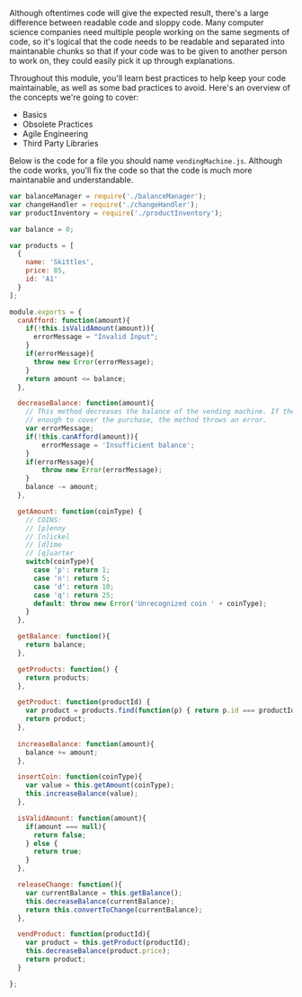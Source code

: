 <!--title={Getting Started on the Best JavaScript Practices}--> 

Although oftentimes code will give the expected result, there's a large difference between readable code and sloppy code. Many computer science companies need multiple people working on the same segments of code, so it's logical that the code needs to be readable and separated into maintanable chunks so that if your code was to be given to another person to work on, they could easily pick it up through explanations. 



 Throughout this module, you'll learn best practices to help keep your code maintainable, as well 
as some bad practices to avoid. Here's an overview of the concepts we're going to cover:

* Basics
* Obsolete Practices
* Agile Engineering
* Third Party Libraries



Below is the code for a file you should name `vendingMachine.js`. Although the code works, you'll fix the code so that the code is much more maintanable and understandable. 

```js
var balanceManager = require('./balanceManager');
var changeHandler = require('./changeHandler');
var productInventory = require('./productInventory');

var balance = 0;

var products = [
  {
    name: 'Skittles',
    price: 85,
    id: 'A1'
  }
];

module.exports = {
  canAfford: function(amount){
    if(!this.isValidAmount(amount)){
      errorMessage = "Invalid Input";
    }
    if(errorMessage){
      throw new Error(errorMessage);
    }
    return amount <= balance;
  },

  decreaseBalance: function(amount){
    // This method decreases the balance of the vending machine. If the balance amount is not 
    // enough to cover the purchase, the method throws an error. 
    var errorMessage;
    if(!this.canAfford(amount)){
        errorMessage = 'Insufficient balance';
    }
    if(errorMessage){
        throw new Error(errorMessage);
    }
    balance -= amount;
  },

  getAmount: function(coinType) {
    // COINS:
    // [p]enny
    // [n]ickel
    // [d]ime
    // [q]uarter
    switch(coinType){
      case 'p': return 1;
      case 'n': return 5;
      case 'd': return 10;
      case 'q': return 25;
      default: throw new Error('Unrecognized coin ' + coinType);
    }
  },

  getBalance: function(){ 
    return balance;
  },

  getProducts: function() { 
    return products;
  },

  getProduct: function(productId) {
    var product = products.find(function(p) { return p.id === productId; });
    return product;
  },
  
  increaseBalance: function(amount){
    balance += amount;
  },

  insertCoin: function(coinType){
    var value = this.getAmount(coinType);
    this.increaseBalance(value);
  },

  isValidAmount: function(amount){
    if(amount === null){
      return false;
    } else {
      return true;
    }
  },

  releaseChange: function(){
    var currentBalance = this.getBalance();
    this.decreaseBalance(currentBalance);
    return this.convertToChange(currentBalance);
  },

  vendProduct: function(productId){
    var product = this.getProduct(productId);
    this.decreaseBalance(product.price);
    return product;
  }

};
```



